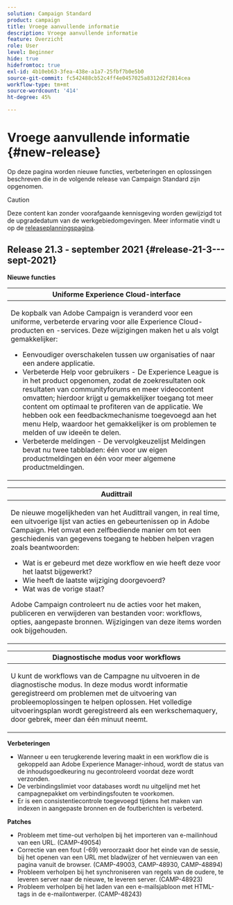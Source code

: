 ```yaml
---
solution: Campaign Standard
product: campaign
title: Vroege aanvullende informatie
description: Vroege aanvullende informatie
feature: Overzicht
role: User
level: Beginner
hide: true
hidefromtoc: true
exl-id: 4b10eb63-3fea-438e-a1a7-25fbf7b0e5b0
source-git-commit: fc542488cb52c4ff4e0457025a8312d2f2814cea
workflow-type: tm+mt
source-wordcount: '414'
ht-degree: 45%

---
```


# Vroege aanvullende informatie {#new-release}

Op deze pagina worden nieuwe functies, verbeteringen en oplossingen beschreven die in de volgende release van Campaign Standard zijn opgenomen.

>[!CAUTION]
>
> Deze content kan zonder voorafgaande kennisgeving worden gewijzigd tot de upgradedatum van de werkgebiedomgevingen. Meer informatie vindt u op de [releaseplanningspagina](../../rn/using/release-planning.md).


## Release 21.3 - september 2021 {#release-21-3---sept-2021}


**Nieuwe functies**


<table> 
<thead> 
<tr> 
<th> <strong>Uniforme Experience Cloud-interface</strong><br /> </th> 
</tr> 
</thead> 
<tbody> 
<tr> 
<td>
<p>De kopbalk van Adobe Campaign is veranderd voor een uniforme, verbeterde ervaring voor alle Experience Cloud-producten en -services. Deze wijzigingen maken het u als volgt gemakkelijker:</p>
<ul>
<li>Eenvoudiger overschakelen tussen uw organisaties of naar een andere applicatie.</li>
<li>Verbeterde Help voor gebruikers - De Experience League is in het product opgenomen, zodat de zoekresultaten ook resultaten van communityforums en meer videocontent omvatten; hierdoor krijgt u gemakkelijker toegang tot meer content om optimaal te profiteren van de applicatie. We hebben ook een feedbackmechanisme toegevoegd aan het menu Help, waardoor het gemakkelijker is om problemen te melden of uw ideeën te delen.</li>
<li>Verbeterde meldingen - De vervolgkeuzelijst Meldingen bevat nu twee tabbladen: één voor uw eigen productmeldingen en één voor meer algemene productmeldingen.</li>
</ul>
<!--<p>For more information refer to the <a href="../../start/using/interface-description.md#top-bar">detailed documentation</a>.
</p>-->
</td> 
</tr> 
</tbody> 
</table>

<table> 
<thead> 
<tr> 
<th> <strong>Audittrail</strong><br /> </th> 
</tr> 
</thead> 
<tbody> 
<tr> 
<td>
<p>De nieuwe mogelijkheden van het Audittrail vangen, in real time, een uitvoerige lijst van acties en gebeurtenissen op in Adobe Campaign. Het omvat een zelfbediende manier om tot een geschiedenis van gegevens toegang te hebben helpen vragen zoals beantwoorden:</p>
<ul>
<li>Wat is er gebeurd met deze workflow en wie heeft deze voor het laatst bijgewerkt?</li>
<li>Wie heeft de laatste wijziging doorgevoerd?</li>
<li>Wat was de vorige staat?</li>
</ul>
<p>Adobe Campaign controleert nu de acties voor het maken, publiceren en verwijderen van bestanden voor: workflows, opties, aangepaste bronnen. Wijzigingen van deze items worden ook bijgehouden.</p>
<!--<p>For more information refer to the <a href="../../administration/using/audit.md">detailed documentation</a>.
</p>-->
</td> 
</tr> 
</tbody> 
</table>


<table> 
<thead> 
<tr> 
<th> <strong>Diagnostische modus voor workflows</strong><br /> </th> 
</tr> 
</thead> 
<tbody> 
<tr> 
<td>
<p>U kunt de workflows van de Campagne nu uitvoeren in de diagnostische modus. In deze modus wordt informatie geregistreerd om problemen met de uitvoering van probleemoplossingen te helpen oplossen. Het volledige uitvoeringsplan wordt geregistreerd als een werkschemaquery, door gebrek, meer dan één minuut neemt.</p>
<!--<p>For more information refer to the <a href="../../administration/using/audit.md">detailed documentation</a>.
</p>-->
</td> 
</tr> 
</tbody> 
</table>

**Verbeteringen**

* Wanneer u een terugkerende levering maakt in een workflow die is gekoppeld aan Adobe Experience Manager-inhoud, wordt de status van de inhoudsgoedkeuring nu gecontroleerd voordat deze wordt verzonden.
* De verbindingslimiet voor databases wordt nu uitgelijnd met het campagnepakket om verbindingsfouten te voorkomen.
* Er is een consistentiecontrole toegevoegd tijdens het maken van indexen in aangepaste bronnen en de foutberichten is verbeterd.

**Patches**

* Probleem met time-out verholpen bij het importeren van e-mailinhoud van een URL. (CAMP-49054)
* Correctie van een fout (-69) veroorzaakt door het einde van de sessie, bij het openen van een URL met bladwijzer of het vernieuwen van een pagina vanuit de browser. (CAMP-49003, CAMP-48930, CAMP-48894)
* Probleem verholpen bij het synchroniseren van regels van de oudere, te leveren server naar de nieuwe, te leveren server. (CAMP-48923)
* Probleem verholpen bij het laden van een e-mailsjabloon met HTML-tags in de e-mailontwerper. (CAMP-48243)
